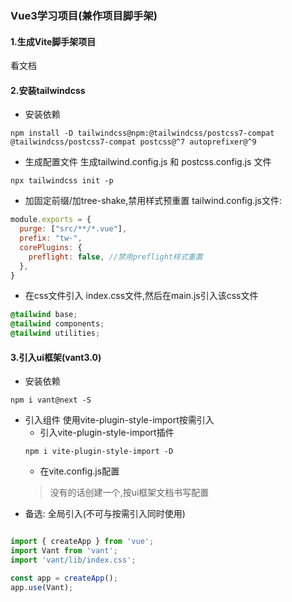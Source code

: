 ### Vue3学习项目(兼作项目脚手架)

#### 1.生成Vite脚手架项目

看文档

#### 2.安装tailwindcss

* 安装依赖

```shell
npm install -D tailwindcss@npm:@tailwindcss/postcss7-compat @tailwindcss/postcss7-compat postcss@^7 autoprefixer@^9
```

* 生成配置文件 生成tailwind.config.js 和 postcss.config.js 文件

```shell
npx tailwindcss init -p
```

* 加固定前缀/加tree-shake,禁用样式预重置 tailwind.config.js文件:

```js
module.exports = {
  purge: ["src/**/*.vue"],
  prefix: "tw-",
  corePlugins: {
    preflight: false, //禁用preflight样式重置
  },
}
```

* 在css文件引入 index.css文件,然后在main.js引入该css文件

```css
@tailwind base;
@tailwind components;
@tailwind utilities;
```

#### 3.引入ui框架(vant3.0)

* 安装依赖

```shell
npm i vant@next -S
```

* 引入组件 使用vite-plugin-style-import按需引入
    * 引入vite-plugin-style-import插件
    ```shell
    npm i vite-plugin-style-import -D
    ```
    * 在vite.config.js配置
    > 没有的话创建一个,按ui框架文档书写配置
* 备选: 全局引入(不可与按需引入同时使用)

 ```js

import { createApp } from 'vue';
import Vant from 'vant';
import 'vant/lib/index.css';

const app = createApp();
app.use(Vant);

```
